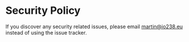 # Security Policy

If you discover any security related issues, please email martin@io238.eu instead of using the issue tracker.
